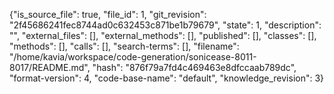 {"is_source_file": true, "file_id": 1, "git_revision": "2f45686241fec8744ad0c632453c871be1b79679", "state": 1, "description": "", "external_files": [], "external_methods": [], "published": [], "classes": [], "methods": [], "calls": [], "search-terms": [], "filename": "/home/kavia/workspace/code-generation/sonicease-8011-8017/README.md", "hash": "876f79a7fd4c469463e8dfccaab789dc", "format-version": 4, "code-base-name": "default", "knowledge_revision": 3}